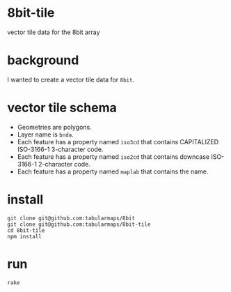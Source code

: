 # 8bit-tile
vector tile data for the 8bit array

# background
I wanted to create a vector tile data for `8bit`.

# vector tile schema
- Geometries are polygons.
- Layer name is `bnda`.
- Each feature has a property named `iso3cd` that contains CAPITALIZED ISO-3166-1 3-character code.
- Each feature has a property named `iso2cd` that contains downcase ISO-3166-1 2-character code.
- Each feature has a property named `maplab` that contains the name.

# install
```console
git clone git@github.com:tabularmaps/8bit
git clone git@github.com:tabularmaps/8bit-tile
cd 8bit-tile
npm install
```

# run
```console
rake
```
